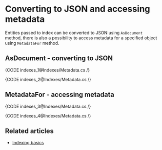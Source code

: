 # Converting to JSON and accessing metadata

Entities passed to index can be converted to JSON using `AsDocument` method, there is also a possibility to access metadata for a specified object using `MetadataFor` method.

## AsDocument - converting to JSON

{CODE indexes_1@Indexes/Metadata.cs /}

{CODE indexes_2@Indexes/Metadata.cs /}

## MetadataFor - accessing metadata

{CODE indexes_3@Indexes/Metadata.cs /}

{CODE indexes_4@Indexes/Metadata.cs /}

## Related articles

- [Indexing basics](../indexes/indexing-basics)

